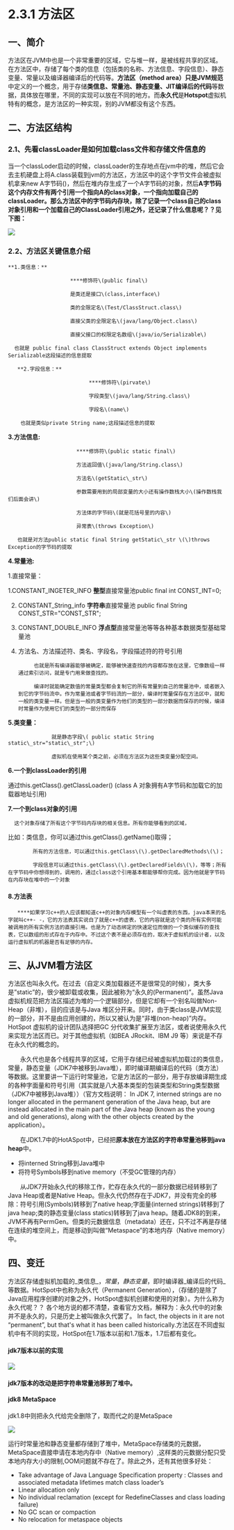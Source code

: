 # 2.3.1 方法区

## 一、简介

方法区在JVM中也是一个非常重要的区域，它与堆一样，是被线程共享的区域。在方法区中，存储了每个类的信息（包括类的名称、方法信息、字段信息）、静态变量、常量以及编译器编译后的代码等。**方法区（method area）**只是**JVM规范**中定义的一个概念，用于存储**类信息、常量池、静态变量、JIT编译后的代码**等数据，具体放在哪里，不同的实现可以放在不同的地方。而**永久代**是**Hotspot**虚拟机特有的概念，是方法区的一种实现，别的JVM都没有这个东西。

## 二、方法区结构

### **2.1、先看classLoader是如何加载class文件和存储文件信息的**

当一个classLoder启动的时候，classLoader的生存地点在jvm中的堆，然后它会去主机硬盘上将A.class装载到jvm的方法区，方法区中的这个字节文件会被虚拟机拿来new A字节码\(\)，然后在堆内存生成了一个A字节码的对象，然后**A字节码这个内存文件有两个引用一个指向A的class对象，一个指向加载自己的classLoader。那么方法区中的字节码内存块，除了记录一个class自己的class对象引用和一个加载自己的ClassLoader引用之外，还记录了什么信息呢？？见下图：**

![](https://images2017.cnblogs.com/blog/285763/201708/285763-20170804120525287-900194223.png)

### **2.2、方法区关键信息介绍**

    **1.类信息：**

                        ****修饰符\(public final\)

                        是类还是接口\(class,interface\)

                        类的全限定名\(Test/ClassStruct.class\)

                        直接父类的全限定名\(java/lang/Object.class\)

                        直接父接口的权限定名数组\(java/io/Serializable\)

      也就是 public final class ClassStruct extends Object implements Serializable这段描述的信息提取

       **2.字段信息：**

                              ****修饰符\(pirvate\)

                              字段类型\(java/lang/String.class\)

                              字段名\(name\)

        也就是类似private String name;这段描述信息的提取

**3.方法信息:**

                          ****修饰符\(public static final\)

                          方法返回值\(java/lang/String.class\)

                          方法名\(getStatic\_str\)

                          参数需要用到的局部变量的大小还有操作数栈大小\(操作数栈我们后面会讲\)

                          方法体的字节码\(就是花括号里的内容\)

                          异常表\(throws Exception\)

       也就是对方法public static final String getStatic\_str \(\)throws Exception的字节码的提取

**4.常量池:**

1.直接常量：

1.CONSTANT\_INGETER\_INFO   **整型**直接常量池public final int CONST\_INT=0;

2. CONSTANT\_String\_info **字符串**直接常量池  public final String CONST\_STR="CONST\_STR";

3. CONSTANT\_DOUBLE\_INFO **浮点型**直接常量池等等各种基本数据类型基础常量池

2. 方法名、方法描述符、类名、字段名，字段描述符的符号引用

            也就是所有编译器能够被确定，能够被快速查找的内容都存放在这里，它像数组一样通过索引访问，就是专门用来做查找的。

            编译时就能确定数值的常量类型都会复制它的所有常量到自己的常量池中，或者嵌入到它的字节码流中。作为常量池或者字节码流的一部分，编译时常量保存在方法区中，就和一般的类变量一样。但是当一般的类变量作为他们的类型的一部分数据而保存的时候，编译时常量作为使用它们的类型的一部分而保存

**5.类变量：**

                  就是静态字段\( public static String static\_str="static\_str";\)

                  虚拟机在使用某个类之前，必须在方法区为这些类变量分配空间。

 **6.一个到classLoader的引用**

通过this.getClass\(\).getClassLoader\(\) \(class A 对象拥有A字节码和加载它的加载器地址引用\)

 **7.一个到class对象的引用**

      这个对象存储了所有这个字节码内存块的相关信息。所有你能够看到的区域，

比如：类信息，你可以通过this.getClass\(\).getName\(\)取得；

            所有的方法信息，可以通过this.getClass\(\).getDeclaredMethods\(\)；

            字段信息可以通过this.getClass\(\).getDeclaredFields\(\)，等等；所有在字节码中你想得到的，调用的，通过class这个引用基本都能够帮你完成。因为他就是字节码在内存块在堆中的一个对象

#### **8.方法表**

       ****如果学习c++的人应该都知道c++的对象内存模型有一个叫虚表的东西，java本来的名字就叫c++- -，它的方法表其实说白了就是c++的虚表，它的内容就是这个类的所有实例可能被调用的所有实例方法的直接引用。也是为了动态绑定的快速定位而做的一个类似缓存的查找表，它以数组的形式存在于内存中。不过这个表不是必须存在的，取决于虚拟机的设计者，以及运行虚拟机的机器是否有足够的内存。

## 三、从JVM看方法区

方法区也叫永久代。在过去（自定义类加载器还不是很常见的时候），类大多是”static”的，很少被卸载或收集，因此被称为“永久的\(Permanent\)”。虽然Java 虚拟机规范把方法区描述为堆的一个逻辑部分，但是它却有一个别名叫做Non-Heap（非堆），目的应该是与Java 堆区分开来。同时，由于类class是JVM实现的一部分，并不是由应用创建的，所以又被认为是“非堆\(non-heap\)”内存。HotSpot 虚拟机的设计团队选择把GC 分代收集扩展至方法区，或者说使用永久代来实现方法区而已。对于其他虚拟机（如BEA JRockit、IBM J9 等）来说是不存在永久代的概念的。

　　永久代也是各个线程共享的区域，它用于存储已经被虚拟机加载过的类信息，常量，静态变量（JDK7中被移到Java堆），即时编译期编译后的代码（类方法）等数据。这里要讲一下运行时常量池，它是方法区的一部分，用于存放编译期生成的各种字面量和符号引用（其实就是八大基本类型的包装类型和String类型数据（JDK7中被移到Java堆））（官方文档说明： In JDK 7, interned strings are no longer allocated in the permanent generation of the Java heap, but are instead allocated in the main part of the Java heap \(known as the young and old generations\), along with the other objects created by the application）。

　　在JDK1.7中的HotASpot中，已经把**原本放在方法区的字符串常量池移到java heap**中。

* 将interned String移到Java堆中
* 将符号Symbols移到native memory（不受GC管理的内存）

　　从JDK7开始永久代的移除工作，贮存在永久代的一部分数据已经转移到了Java Heap或者是Native Heap。但永久代仍然存在于JDK7，并没有完全的移除：符号引用\(Symbols\)转移到了native heap;字面量\(interned strings\)转移到了java heap;类的静态变量\(class statics\)转移到了java heap。随着JDK8的到来，JVM不再有PermGen。但类的元数据信息（metadata）还在，只不过不再是存储在连续的堆空间上，而是移动到叫做“Metaspace”的本地内存（Native memory）中。

## 四、变迁

方法区存储虚拟机加载的_类信息_，_常量_，_静态变量_，即时编译器_编译后的代码_等数据。HotSpot中也称为永久代（Permanent Generation），（存储的是除了Java应用程序创建的对象之外，HotSpot虚拟机创建和使用的对象）。为什么称为永久代呢？？ 各个地方说的都不清楚，查看官方文档，解释为：永久代中的对象并不是永久的，只是历史上被叫做永久代罢了。 In fact, the objects in it are not “permanent”, but that's what it has been called historically.方法区在不同虚拟机中有不同的实现，HotSpot在1.7版本以前和1.7版本，1.7后都有变化。

#### jdk7版本以前的实现

![](https://images2018.cnblogs.com/blog/285763/201803/285763-20180307150823573-666451917.png)

#### jdk7版本的改动是把字符串常量池移到了堆中。

#### jdk8 MetaSpace

jdk1.8中则把永久代给完全删除了，取而代之的是MetaSpace

![](../../../.gitbook/assets/image%20%28360%29.png)

运行时常量池和静态变量都存储到了堆中，MetaSpace存储类的元数据，MetaSpace直接申请在本地内存中（Native memory）,这样类的元数据分配只受本地内存大小的限制,OOM问题就不存在了。除此之外，还有其他很多好处：

* Take advantage of Java Language Specification property : Classes and associated metadata lifetimes match class loader’s
* Linear allocation only
* No individual reclamation \(except for RedefineClasses and class loading failure\)
* No GC scan or compaction
* No relocation for metaspace objects

